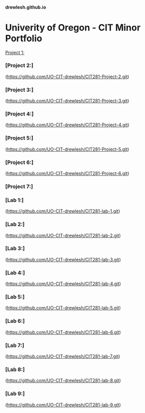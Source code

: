 #### drewlesh.github.io
# Univerity of Oregon - CIT Minor Portfolio

[Project 1:](https://github.com/UO-CIT-drewlesh/CIT281-Project-1.git)

  ### [Project 2:]
(https://github.com/UO-CIT-drewlesh/CIT281-Project-2.git)

  ### [Project 3:]
(https://github.com/UO-CIT-drewlesh/CIT281-Project-3.git)

  ### [Project 4:]
(https://github.com/UO-CIT-drewlesh/CIT281-Project-4.git)

### [Project 5:]
(https://github.com/UO-CIT-drewlesh/CIT281-Project-5.git)

### [Project 6:] 
(https://github.com/UO-CIT-drewlesh/CIT281-Project-6.git)

### [Project 7:] 


  ### [Lab 1:]
(https://github.com/UO-CIT-drewlesh/CIT281-lab-1.git)

  ### [Lab 2:]
(https://github.com/UO-CIT-drewlesh/CIT281-lab-2.git)

  ### [Lab 3:]
(https://github.com/UO-CIT-drewlesh/CIT281-lab-3.git)

  ### [Lab 4:]
(https://github.com/UO-CIT-drewlesh/CIT281-lab-4.git)

  ### [Lab 5:]
(https://github.com/UO-CIT-drewlesh/CIT281-lab-5.git)

  ### [Lab 6:]
(https://github.com/UO-CIT-drewlesh/CIT281-lab-6.git)

  ### [Lab 7:]
(https://github.com/UO-CIT-drewlesh/CIT281-lab-7.git)

  ### [Lab 8:]
(https://github.com/UO-CIT-drewlesh/CIT281-lab-8.git)

  ### [Lab 9:]
(https://github.com/UO-CIT-drewlesh/CIT281-lab-9.git)

